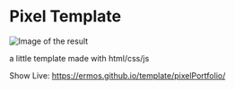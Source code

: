 # Pixel Template

![Image of the result](https://ermos.github.io/template/pixelPortfolio/images/example.jpg)

a little template made with html/css/js

Show Live: https://ermos.github.io/template/pixelPortfolio/

